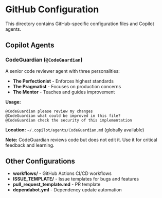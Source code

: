 # GitHub Configuration

This directory contains GitHub-specific configuration files and Copilot agents.

## Copilot Agents

### CodeGuardian (`@CodeGuardian`)

A senior code reviewer agent with three personalities:
- **The Perfectionist** - Enforces highest standards
- **The Pragmatist** - Focuses on production concerns
- **The Mentor** - Teaches and guides improvement

**Usage:**
```
@CodeGuardian please review my changes
@CodeGuardian what could be improved in this file?
@CodeGuardian check the security of this implementation
```

**Location:** `~/.copilot/agents/CodeGuardian.md` (globally available)

**Note:** CodeGuardian reviews code but does not edit it. Use it for critical feedback and learning.

## Other Configurations

- **workflows/** - GitHub Actions CI/CD workflows
- **ISSUE_TEMPLATE/** - Issue templates for bugs and features
- **pull_request_template.md** - PR template
- **dependabot.yml** - Dependency update automation
